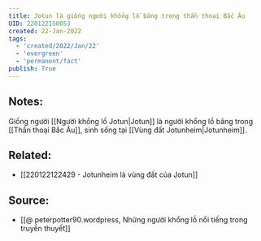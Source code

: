 ```yaml
---
title: Jotun là giống người khổng lồ băng trong thần thoại Bắc Âu
UID: 220122150053
created: 22-Jan-2022
tags:
  - 'created/2022/Jan/22'
  - 'evergreen'
  - 'permanent/fact'
publish: True
---
```

## Notes:
Giống người [[Người khổng lồ Jotun|Jotun]] là người khổng lồ băng trong [[Thần thoại Bắc Âu]], sinh sống tại [[Vùng đất Jotunheim|Jotunheim]].

## Related:
- [[220122122429 - Jotunheim là vùng đất của Jotun]]

## Source:
- [[@ peterpotter90.wordpress, Những người khổng lồ nổi tiếng trong truyền thuyết]]


